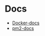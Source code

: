 # Docs

- [Docker-docs]
- [pm2-docs]

[//]: # (These are reference links used in the body of this note and get stripped out when the markdown processor does its job. There is no need to format nicely because it shouldn't be seen. Thanks SO - http://stackoverflow.com/questions/4823468/store-comments-in-markdown-syntax)

[Docker-docs]: <http://github.com/nilsonmorais/docs/docs/blob/master/docker.md>
[pm2-docs]: <http://github.com/nilsonmorais/docs/docs/blob/master/pm2.md>
[dillinger]: <http://dillinger.io>
